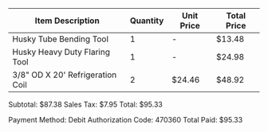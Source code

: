 Item Description                                      | Quantity | Unit Price | Total Price
-------------------------------------------------------|----------|------------|-------------
Husky Tube Bending Tool                               | 1        | -          | $13.48
Husky Heavy Duty Flaring Tool                         | 1        | -          | $24.98
3/8" OD X 20' Refrigeration Coil                      | 2        | $24.46     | $48.92

Subtotal: $87.38
Sales Tax: $7.95
Total: $95.33

Payment Method: Debit
Authorization Code: 470360
Total Paid: $95.33
